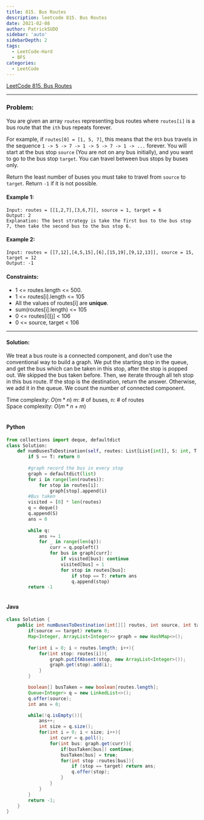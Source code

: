 ```yaml
---
title: 815. Bus Routes
description: leetcode 815. Bus Routes
date: 2021-02-08
author: PatrickSUDO
sidebar: 'auto'
sidebarDepth: 2
tags: 
  - LeetCode-Hard
  - BFS
categories:
  - LeetCode
---
```

[LeetCode 815. Bus Routes](https://leetcode.com/problems/bus-routes/)

---
### Problem: <br/>

You are given an array `routes` representing bus routes where `routes[i]` is a bus route that the `ith` bus repeats forever.

For example, if `routes[0] = [1, 5, 7]`, this means that the `0th` bus travels in the sequence `1 -> 5 -> 7 -> 1 -> 5 -> 7 -> 1 -> ...` forever.
You will start at the bus stop `source` (You are not on any bus initially), and you want to go to the bus stop `target`. You can travel between bus stops by buses only.

Return the least number of buses you must take to travel from `source` to `target`. Return `-1` if it is not possible.

#### Example 1:

    Input: routes = [[1,2,7],[3,6,7]], source = 1, target = 6
    Output: 2
    Explanation: The best strategy is take the first bus to the bus stop 7, then take the second bus to the bus stop 6.

#### Example 2:

    Input: routes = [[7,12],[4,5,15],[6],[15,19],[9,12,13]], source = 15, target = 12
    Output: -1



#### Constraints:

- 1 <= routes.length <= 500.
- 1 <= routes[i].length <= 105
- All the values of routes[i] are **unique**.
- sum(routes[i].length) <= 105
- 0 <= routes[i][j] < 106
- 0 <= source, target < 106

---
#### Solution: </br>

We treat a bus route is a connected component, and don't use the conventional way to build a graph. We put the starting stop in the queue, and get the bus which can be taken in this stop, after the stop is popped out. We skipped the bus taken before. Then, we iterate through all teh stop in this bus route. If the stop is the destination, return the answer. Otherwise, we add it in the queue. We count the number of connected component.


Time complexity: $O(m * n)$ m: # of buses, n: # of routes </br> 
Space complexity: $O(m * n + m)$ 
</br>
</br>


#### Python

```python
from collections import deque, defaultdict
class Solution:
    def numBusesToDestination(self, routes: List[List[int]], S: int, T: int) -> int:
        if S == T: return 0
        
        #graph record the bus in every stop
        graph = defaultdict(list)
        for i in range(len(routes)):
            for stop in routes[i]:
                graph[stop].append(i)
        #Bus taken
        visited = [0] * len(routes)
        q = deque()
        q.append(S)
        ans = 0 
        
        while q:
            ans += 1
            for _ in range(len(q)):
                curr = q.popleft()
                for bus in graph[curr]:
                    if visited[bus]: continue
                    visited[bus] = 1
                    for stop in routes[bus]:
                        if stop == T: return ans
                        q.append(stop)
        return -1
            
```

#### Java

```java
class Solution {
    public int numBusesToDestination(int[][] routes, int source, int target) {
        if(source == target) return 0;
        Map<Integer, ArrayList<Integer>> graph = new HashMap<>();
        
        for(int i = 0; i < routes.length; i++){
            for(int stop: routes[i]){
                graph.putIfAbsent(stop, new ArrayList<Integer>());
                graph.get(stop).add(i);
            }
        }

        boolean[] busTaken = new boolean[routes.length];
        Queue<Integer> q = new LinkedList<>();
        q.offer(source);
        int ans = 0;

        while(!q.isEmpty()){
            ans++;
            int size = q.size();
            for(int i = 0; i < size; i++){
                int curr = q.poll();
                for(int bus: graph.get(curr)){
                    if(busTaken[bus]) continue;
                    busTaken[bus] = true;
                    for(int stop :routes[bus]){
                        if (stop == target) return ans;
                        q.offer(stop);
                    }
                }
            }
        }
        return -1;
    }
}
```

<Disqus shortname="patricksudo" />